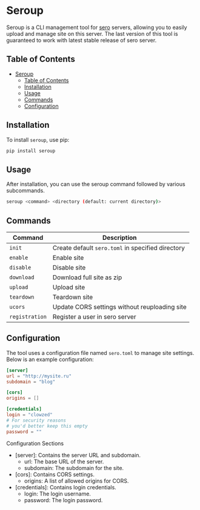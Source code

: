 # Seroup

Seroup is a CLI management tool for [sero](https://github.com/clowzed/sero) servers, allowing you to easily upload and manage site on this server.
The last version of this tool is guaranteed to work with latest stable release of sero server.

## Table of Contents

- [Seroup](#seroup)
  - [Table of Contents](#table-of-contents)
  - [Installation](#installation)
  - [Usage](#usage)
  - [Commands](#commands)
  - [Configuration](#configuration)

## Installation

To install `seroup`, use pip:

```sh
pip install seroup
```

## Usage

After installation, you can use the seroup command followed by various subcommands.

```sh
seroup <command> <directory (default: current directory)>
```

## Commands

| Command        | Description                                       |
| -------------- | ------------------------------------------------- |
| `init`         | Create default `sero.toml` in specified directory |
| `enable`       | Enable site                                       |
| `disable`      | Disable site                                      |
| `download`     | Download full site as zip                         |
| `upload`       | Upload site                                       |
| `teardown`     | Teardown site                                     |
| `ucors`        | Update CORS settings without reuploading site     |
| `registration` | Register a user in sero server                    |

## Configuration

The tool uses a configuration file named `sero.toml` to manage site settings. Below is an example configuration:

```toml
[server]
url = "http://mysite.ru"
subdomain = "blog"

[cors]
origins = []

[credentials]
login = "clowzed"
# For security reasons
# you'd better keep this empty
password = ""
```

Configuration Sections

- [server]: Contains the server URL and subdomain.
  - url: The base URL of the server.
  - subdomain: The subdomain for the site.
- [cors]: Contains CORS settings.
  - origins: A list of allowed origins for CORS.
- [credentials]: Contains login credentials.
  - login: The login username.
  - password: The login password.
